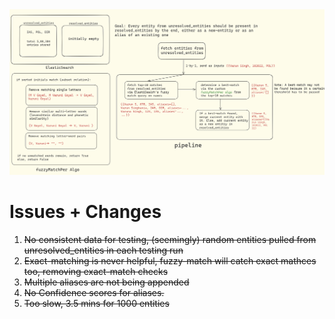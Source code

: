 <img src = 'flowchart.png'>


<h1>Issues + Changes</h1>

<ol>
  <li> <s>No consistent data for testing, (seemingly) random entities pulled from unresolved_entities in each testing run</s></li>
  <li> <s>Exact-matching is never helpful, fuzzy-match will catch exact mathces too, removing exact-match checks</s></li>
  <li> <s>Multiple aliases are not being appended</s></li>
  <li> <s>No Confidence scores for aliases.</s></li>

  <li> <s>Too slow, 3.5 mins for 1000 entities</s></li>
  
  
</ol>


